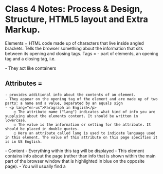 # Class 4 Notes: Process & Design, Structure, HTML5 layout and Extra Markup.

Elements = HTML code made up of characters that live inside angled brackets. Tells the browser something about the information that sits between its opening and closing tags.
Tags =
	- part of elements, an opening tag and a closing tag, i.e. <p> </p>
	- They act like containers

## Attributes = 
	- provides additional info about the contents of an element.
	- They appear on the opening tag of the element and are made up of two parts: a name and a value, separated by an equals sign
	- <p lang="en-us">Paragraph in English</p>
		○ The attribute name ("lang") indicates what kind of info you are supplying about the elements content. It should be written in lowercase.
		○ The value is the information or setting for the attribute. It should be placed in double quotes. 
		○ Here an attribute called lang is used to indicate language used in this element. The value of this attribute on this page specifies it is in US English.
<body>
	- Content
	- Everything within this tag will be displayed
<head>
	- This element contains info about the page (rather than info that is shown within the main part of the browser window that is highlighted in blue on the opposite page).
	- You will usually find a <title> element inside the <head> element

HTML
	- Hypertext Markup Language
	- Hypertext refers to the fact that HTML allows visitors to move from one page to another quickly and easily.
	- A markup language allows you to annotate text, and these annotation provide additional meaning to the contents of a document.

## The Evolution of HTML
	- I've been aware of some of the history of HTML, but I didn't know much about XHTML 1.0. 
	- XHTML 1.0 was release in 2000. XML was published in 1988 and it's purpose was to allow people to write new markup languages. Since HTML was the most widely used markup language around, it was decided that HTML 4 should be reformulated to follow the rules of XML and it was renamed XHTML. 
	- Some new, more strict rules were put into place, including:
		○ Every element needed a closing tag, attribute names were in lower case, all attributes required a value, plus more…
	- There were 3 different versions of XHTML (Strict, transitional, and Frameset)
	- HTML5 is actually WIP.
	
### Other Definitions:
	- DOCTYPES: this is a declaration  to tell a browser which version of HTML the page is using <!DOCTYPE html>
	- Comments in HTML: <!-- --> this code allows for comments, which will not be visible to the browser. Helpful for someone who hasn't looked at the code before, or even yourself if it's been a long time since creation. 
	- ID Attribute: every HTML element can carry an attribute. Used to uniquely identify that element from other elements on the page. It's important that no two elements on the same page have the same value for their id attributes (otherwise the value is no longer unique).
		○ Giving an element a unique identity allows you to style it differently from any other instance of the same element on the page. 
		○ Known as a global attribute because it can be used on any element. 
		○ Example <p id="pullquote">
	- Class attribute: This allows you to identify several elements as being different from the other elements on the page. 
		○ Its value should describe the class it belongs to. 
	- Block elements: these elements will always appear to start on a new line in the browser window. 
		○ Examples: <h1>, <p>, <ul>, and <li>.
	- Inline elements: they always appear to continue on the same line as their neighbouring elements. 
		○ Examples: <a>, <b>, <em>, and <img>
		○ <em> = Italicize
		○ <b> = bold
	- <div>: this element allows you to group a set of elements together in one block-level box.
		○ Using an id or class attribute on the <div> element will allow you to create CSS style rules to indicate how much space the <div> element should occupy on the screen and change the appearance of all the elements contained within it.  
		○ Examples: 
			§ you might create a <div> element to contain all of the elements for the header of your site (the logo and the navigation.
			§ Or, you might create a <div> to contain comments from visitors
	- <span>
		○ Acts like an inline equivalent of the <div> element and is used to:
			1) Contain a section of text where there is no other suitable element to differentiate it from its surrounding text
			2) Contains a number of inline elements
		○ Most common reason to use it is so they can control the appearance of the content of these elements using CSS.
	- <iframe>
		○ Like a little window that has been cut into your page--and in that window you can see another page. 
		○ Example: 
			§ Embedded Google Maps
		○ <iframe> attributes:
			§ src: specifies the URL of the page to show in the frame
			§ height: specifies the heigh of the iframe in pixels. 
			§ width: specifies to the width of the iframe in pixels
	- Scrolling: not supported in HTML5, indicates whether the iframe should have scrollbars.
	- Frameborder:  also not supported in HTML5, indicates whether the iframe should have a border or not. 0 = no, 1 = yes.
	- Seamless: applied to an iframe where scrollbars are not desired. 
		○ Does not need a value
		○ Authors commonly give it a value of seamless
	- <meta>
		○ Lives inside the <head> element and contains info about the page
		○ Not visible to users, tells search engines about the page, who created it, and whether or not it is time sensitive (can expire).
		○ Empty element (does not have a closing tag).
		○ Most common attributes are name and content attributes, name attribute is the property you are setting, and the value of the content attribute is the value that you want to give this property. 
		○ Description: used by search engines to understand what the page is about, should be limited to 155 characters. 
			§ <meta name="description"
				□ Content="An Essay on Installation Art" />
		○ Keywords: contains a list of comma-separated words that a user might search on to find the page, this no longer has any noticeable affect on how search e ngines index your site. 
		○ Robots: indicates whether a search engine should add this page to their search results. 
			§ "no index" = page should not be added.
			§ "no follow" = should add but not any pages it’s linked to.
				□ <meta name="robots"
					® Content="no follow" />
		○ <meta> element also uses the http-equiv and content attributes in pairs
			§ Author: defines the author of the page
			§ Pragma: prevents the browser from caching the page
			§ Expires: because browsers often cache the content of the page, the expires option can be used to indicate when the page should expire (and no longer be cached). Date must be specified in the format shown: Fri, 04 Apr 2014 23:59:59 GMT"
		○ Escape characters: <, >, &, ", ',',", X, etc. (page 194)
		○ <aside>
			§ Inside <article>
				□ Should contain info that is related to the article but not essential to its meaning.
				□ Example: a pullquote or glossary might be considered as an aside to the article it relates to.
			§ Outside <article>
				□ Acts as a container for content that is related to the entire page
				□ Example: it might contain links to other sections of the site, a list of recent posts, a search box, or recent tweets by the author.
		§ <figure>
			§ Used to contain any content that is referenced from the main flow of an article (not just images)
			§ Examples:
				□ Images
				□ Videos
				□ Graphs
				□ Diagrams
				□ Code samples
				□ Text that supports the main body of an article
		

